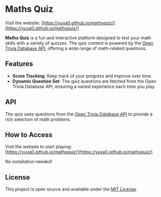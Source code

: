 # Maths Quiz

Visit the website: [https://yuva0.github.io/mathsquiz/](https://yuva0.github.io/mathsquiz/)

**Maths Quiz** is a fun and interactive platform designed to test your math skills with a variety of quizzes. The quiz content is powered by the [Open Trivia Database API](https://opentdb.com/api.php), offering a wide range of math-related questions.

## Features

- **Score Tracking**: Keep track of your progress and improve over time.
- **Dynamic Question Set**: The quiz questions are fetched from the Open Trivia Database API, ensuring a varied experience each time you play.

## API

The quiz uses questions from the [Open Trivia Database API](https://opentdb.com/api.php) to provide a rich selection of math problems.

## How to Access

Visit the website to start playing:  
[https://yuva0.github.io/mathsquiz/](https://yuva0.github.io/mathsquiz/)

No installation needed!

## License

This project is open source and available under the [MIT License](LICENSE).
